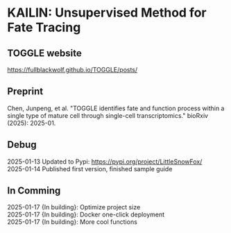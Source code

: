 # KAILIN: Unsupervised Method for Fate Tracing

TOGGLE website
---
https://fullblackwolf.github.io/TOGGLE/posts/

  
Preprint
---
Chen, Junpeng, et al. "TOGGLE identifies fate and function process within a single type of mature cell through single-cell transcriptomics." bioRxiv (2025): 2025-01.
  
  
Debug
---
2025-01-13 Updated to Pypi: https://pypi.org/project/LittleSnowFox/   
2025-01-14 Published first version, finished sample guide  
  
  
In Comming
---
2025-01-17 {In building}: Optimize project size  
2025-01-17 {In building}: Docker one-click deployment    
2025-01-17 {In building}: More cool functions  
